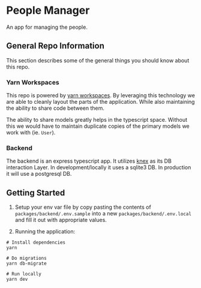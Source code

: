 # People Manager

An app for managing the people.

## General Repo Information
This section describes some of the general things you should know about this repo.

### Yarn Workspaces
This repo is powered by [yarn workspaces](https://classic.yarnpkg.com/lang/en/docs/workspaces/). By leveraging this technology we are able to cleanly layout the parts of the application. While also maintaining the ability to share code between them.

The ability to share models greatly helps in the typescript space. Without this we would have to maintain duplicate copies of the primary models we work with (ie. `User`).

### Backend
The backend is an express typescript app. It utilizes [knex](https://knexjs.org/) as its DB interaction Layer. In development/locally it uses a sqlite3 DB. In production it will use a postgresql DB.

## Getting Started

1. Setup your env var file by copy pasting the contents of `packages/backend/.env.sample` into a new `packages/backend/.env.local` and fill it out with appropriate values.

2. Running the application:
```
# Install dependencies
yarn

# Do migrations
yarn db-migrate

# Run locally
yarn dev
```
